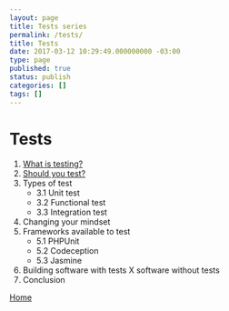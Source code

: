 ```yaml
---
layout: page
title: Tests series
permalink: /tests/
title: Tests
date: 2017-03-12 10:29:49.000000000 -03:00
type: page
published: true
status: publish
categories: []
tags: []
---
```


# Tests

1. [What is testing?](/tests/1-what-is-testing.html)
2. [Should you test?](/tests/2-should-i-test.html)
3. Types of test
    * 3.1 Unit test
    * 3.2 Functional test
    * 3.3 Integration test
4. Changing your mindset
5. Frameworks available to test
    * 5.1 PHPUnit
    * 5.2 Codeception
    * 5.3 Jasmine
6. Building software with tests X software without tests
7. Conclusion

[Home](/)